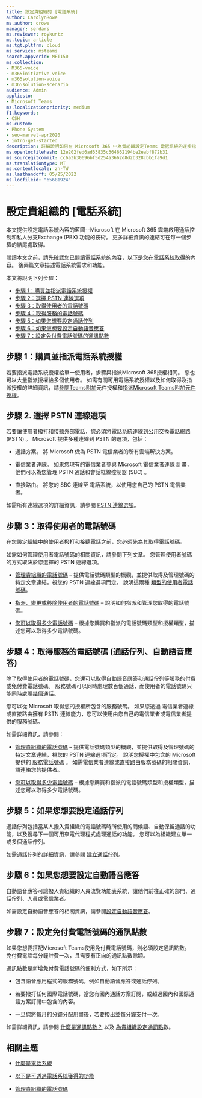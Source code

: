 ```yaml
---
title: 設定貴組織的 [電話系統]
author: CarolynRowe
ms.author: crowe
manager: serdars
ms.reviewer: roykuntz
ms.topic: article
ms.tgt.pltfrm: cloud
ms.service: msteams
search.appverid: MET150
ms.collection:
- M365-voice
- m365initiative-voice
- m365solution-voice
- m365solution-scenario
audience: Admin
appliesto:
- Microsoft Teams
ms.localizationpriority: medium
f1.keywords:
- CSH
ms.custom:
- Phone System
- seo-marvel-apr2020
- intro-get-started
description: 詳細說明如何在 Microsoft 365 中為貴組織設定Teams 電話系統的逐步指南。
ms.openlocfilehash: 12e202fed6ad63835c364662194be2eabf872b31
ms.sourcegitcommit: cc6a3b30696bf5d254a3662d8d2b328cbb1fa9d1
ms.translationtype: MT
ms.contentlocale: zh-TW
ms.lasthandoff: 05/25/2022
ms.locfileid: "65681924"
---
```

# <a name="set-up-phone-system-in-your-organization"></a>設定貴組織的 [電話系統]

本文提供設定電話系統內容的藍圖--Microsoft 在 Microsoft 365 雲端啟用通話控制和私人分支Exchange (PBX) 功能的技術。 更多詳細資訊的連結可在每一個步驟的結尾處取得。

閱讀本文之前，請先確認您已閱讀電話系統[的內容](what-is-phone-system-in-office-365.md)，[以下是您在電話系統取得](here-s-what-you-get-with-phone-system.md)的內容。 後兩篇文章描述電話系統需求和功能。

本文將說明下列步驟：

- [步驟 1：購買並指派電話系統授權](#step-1-buy-and-assign-a-phone-system-license)
- [步驟 2：選擇 PSTN 連線選項](#step-2-choose-a-pstn-connectivity-option)
- [步驟 3：取得使用者的電話號碼](#step-3-get-phone-numbers-for-your-users)
- [步驟 4：取得服務的電話號碼](#step-4-get-phone-numbers-for-services-call-queues-auto-attendants)
- [步驟 5：如果您想要設定通話佇列](#step-5-if-you-want-to-set-up-a-call-queue)
- [步驟 6：如果您想要設定自動語音應答](#step-6-if-you-want-to-set-up-an-auto-attendant)
- [步驟 7：設定免付費電話號碼的通訊點數](#step-7-set-up-communications-credits-for-toll-free-numbers)

## <a name="step-1-buy-and-assign-a-phone-system-license"></a>步驟 1：購買並指派電話系統授權

若要指派電話系統授權給單一使用者，步驟與指派Microsoft 365授權相同。 您也可以大量指派授權給多個使用者。 如需有關可用電話系統授權以及如何取得及指派授權的詳細資訊，請[參閱Teams附加](/microsoftteams//teams-add-on-licensing/microsoft-teams-add-on-licensing)元件授權和[指派Microsoft Teams附加元件授權](/microsoftteams/teams-add-on-licensing/assign-teams-add-on-licenses)。

## <a name="step-2-choose-a-pstn-connectivity-option"></a>步驟 2. 選擇 PSTN 連線選項

若要讓使用者撥打和接聽外部電話，您必須將電話系統連線到公用交換電話網路 (PSTN) 。 Microsoft 提供多種連線到 PSTN 的選項，包括：

- 通話方案。 將 Microsoft 做為 PSTN 電信業者的所有雲端解決方案。

- 電信業者連線。 如果您現有的電信業者參與 Microsoft 電信業者連線 計畫，他們可以為您管理 PSTN 通話和會話框線控制器 (SBC) 。

- 直接路由。 將您的 SBC 連線至 電話系統，以使用您自己的 PSTN 電信業者。

如需所有連線選項的詳細資訊，請參閱 [PSTN 連線選項](pstn-connectivity.md)。

## <a name="step-3-get-phone-numbers-for-your-users"></a>步驟 3：取得使用者的電話號碼

在您設定組織中的使用者撥打和接聽電話之前，您必須先為其取得電話號碼。

如需如何管理使用者電話號碼的相關資訊，請參閱下列文章。 您管理使用者號碼的方式取決於您選擇的 PSTN 連線選項。

- [管理貴組織的電話號碼](manage-phone-numbers-landing-page.md) – 提供電話號碼類型的概觀，並提供取得及管理號碼的特定文章連結，視您的 PSTN 連線選項而定。
說明這兩種 [類型的使用者電話號碼](manage-phone-numbers-landing-page.md#user-telephone-numbers)。

- [指派、變更或移除使用者的電話號碼](assign-change-or-remove-a-phone-number-for-a-user.md) – 說明如何指派和管理您取得的電話號碼。

- [您可以取得多少電話號碼](how-many-phone-numbers-can-you-get.md) – 根據您購買和指派的電話號碼類型和授權類型，描述您可以取得多少電話號碼。

## <a name="step-4-get-phone-numbers-for-services-call-queues-auto-attendants"></a>步驟 4：取得服務的電話號碼 (通話佇列、自動語音應答) 

除了取得使用者的電話號碼，您還可以取得自動語音應答和通話佇列等服務的付費或免付費電話號碼。 服務號碼可以同時處理數百個通話，而使用者的電話號碼只能同時處理幾個通話。

您可以從 Microsoft 取得您的授權所包含的服務號碼。 如果您透過 電信業者連線 或直接路由擁有 PSTN 連線能力，您可以使用由您自己的電信業者或電信業者提供的服務號碼。

如需詳細資訊，請參閱：

- [管理貴組織的電話號碼](manage-phone-numbers-landing-page.md) – 提供電話號碼類型的概觀，並提供取得及管理號碼的特定文章連結，視您的 PSTN 連線選項而定。
說明您授權中包含的 Microsoft 提供的 [服務電話號碼](manage-phone-numbers-landing-page.md#service-telephone-numbers) 。 如需電信業者連線或直接路由服務號碼的相關資訊，請連絡您的提供者。

- [您可以取得多少電話號碼](how-many-phone-numbers-can-you-get.md) – 根據您購買和指派的電話號碼類型和授權類型，描述您可以取得多少電話號碼。

## <a name="step-5-if-you-want-to-set-up-a-call-queue"></a>步驟 5：如果您想要設定通話佇列

通話佇列包括當某人撥入貴組織的電話號碼時所使用的問候語、自動保留通話的功能，以及搜尋下一個可用來電代理程式處理通話的功能。 您可以為組織建立單一或多個通話佇列。

如需通話佇列的詳細資訊，請參閱 [建立通話佇列](create-a-phone-system-call-queue.md)。

## <a name="step-6-if-you-want-to-set-up-an-auto-attendant"></a>步驟 6：如果您想要設定自動語音應答

自動語音應答可讓撥入貴組織的人員流覽功能表系統，讓他們前往正確的部門、通話佇列、人員或電信業者。

如需設定自動語音應答的相關資訊，請參閱[設定自動語音應答](create-a-phone-system-auto-attendant.md)。

## <a name="step-7-set-up-communications-credits-for-toll-free-numbers"></a>步驟 7：設定免付費電話號碼的通訊點數

如果您想要搭配Microsoft Teams使用免付費電話號碼，則必須設定通訊點數。 免付費電話每分鐘計費一次，且需要有正向的通訊點數餘額。

通訊點數是新增免付費電話號碼的便利方式，如下所示：

- 包含語音應用程式的服務號碼，例如自動語音應答或通話佇列。

- 若要撥打任何國際電話號碼，當您有國內通話方案訂閱，或超過國內和國際通話方案訂閱中包含的內容。

- 一旦您將每月的分鐘分配用盡後，若要撥出並每分鐘支付一次。

如需詳細資訊，請參閱 [什麼是通訊點數？](what-are-communications-credits.md) 以及 [為貴組織設定通訊點](set-up-communications-credits-for-your-organization.md)數。

## <a name="related-topics"></a>相關主題

- [什麼是電話系統](what-is-phone-system-in-office-365.md)

- [以下是可透過電話系統獲得的功能](here-s-what-you-get-with-phone-system.md)

- [管理貴組織的電話號碼](manage-phone-numbers-landing-page.md)
